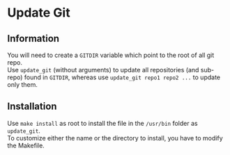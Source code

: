 # Update Git

## Information

You will need to create a `GITDIR` variable which point to the root of all git repo.  
Use `update_git` (without arguments) to update all repositories (and sub-repo) found in `GITDIR`, whereas use `update_git repo1 repo2 ...` to update only them.

## Installation

Use `make install` as root to install the file in the `/usr/bin` folder as `update_git`.  
To customize either the name or the directory to install, you have to modify the Makefile.

